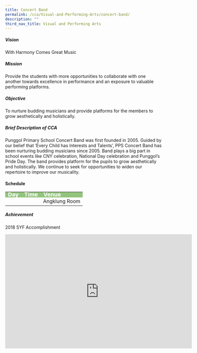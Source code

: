 ```yaml
---
title: Concert Band
permalink: /cca/Visual-and-Performing-Arts/concert-band/
description: ""
third_nav_title: Visual and Performing Arts
---
```

##### Vision
With Harmony Comes Great Music

##### Mission
Provide the students with more opportunities to collaborate with one another towards excellence in performance and an exposure to valuable performing platforms.

##### Objective
To nurture budding musicians and provide platforms for the members to grow aesthetically and holistically.

##### Brief Description of CCA
Punggol Primary School Concert Band was first founded in 2005. Guided by our belief that ‘Every Child has Interests and Talents’, PPS Concert Band has been nurturing budding musicians since 2005. Band plays a big part in school events like CNY celebration, National Day celebration and Punggol’s Pride Day. The band provides platform for the pupils to grow aesthetically and holistically. We continue to seek for opportunities to widen our repertoire to improve our musicality.

<h4>Schedule</h4>
<p>
	<table>
		<tbody>
			<tr style="line-height:10px; background-color:rgb(147,196,125); font-weight: bold; font-size:18px; color:white"><td>Day</td><td>Time</td><td>Venue</td></tr>
			<tr><td></td><td></td><td>Angklung Room</td></tr>
			<tr></tr>
		</tbody>
		</table>

##### Achievement
2018 SYF Accomplishment

<center><iframe allowfullscreen="true" height="366" width="600" frameborder="0" src="https://docs.google.com/presentation/d/e/2PACX-1vRozU4e1NRmpXQPFjXDhOeuY0XFlCjghb21jlc0JtEv0PBj_FYtlR-xpMG8A2UIzk6Y0y31_kZZEuGt/embed?start=false&amp;loop=false&amp;delayms=3000"></iframe></center>